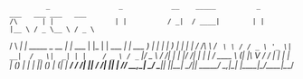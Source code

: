              _                 _            __    _____          _        ___   ___ ___   ___  
    /\      | |               | |          / _|  / ____|        | |      |__ \ / _ \__ \ / _ \ 
   /  \   __| |_   _____ _ __ | |_    ___ | |_  | |     ___   __| | ___     ) | | | | ) | | | |
  / /\ \ / _` \ \ / / _ \ '_ \| __|  / _ \|  _| | |    / _ \ / _` |/ _ \   / /| | | |/ /| | | |
 / ____ \ (_| |\ V /  __/ | | | |_  | (_) | |   | |___| (_) | (_| |  __/  / /_| |_| / /_| |_| |
/_/    \_\__,_| \_/ \___|_| |_|\__|  \___/|_|    \_____\___/ \__,_|\___| |____|\___/____|\___/ 
